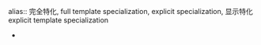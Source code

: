 alias:: 完全特化, full template specialization, explicit specialization, 显示特化 explicit template specialization

-